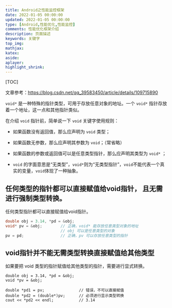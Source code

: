 ```yaml
---
title: Android之性能监控框架
date: 2022-01-05 00:00:00
updated: 2022-01-05 00:00:00
type: [Android,性能优化,性能监控]
comments: 性能优化框架介绍
description: 页面描述
keywords: 关键字
top_img:
mathjax:
katex:
aside:
aplayer:
highlight_shrink:
---
```


[TOC]



文章参考：https://blog.csdn.net/qq_39583450/article/details/109715890

`void*` 是一种特殊的指针类型，可用于存放任意对象的地址。一个 `void*` 指针存放着一个地址，这一点和其他指针类似。

在介绍 `void` 指针前，简单说一下 `void` 关键字使用规则：

- 如果函数没有返回值，那么应声明为 `void` 类型；
- 如果函数无参数，那么应声明其参数为 `void`；（常省略）
- 如果函数的参数或返回值可以是任意类型指针，那么应声明其类型为 `void*` ；

- `void` 的字面意思是“无类型”，`void*`则为“无类型指针”，`void`不能代表一个真实的变量，`void`体现了一种抽象。



## 任何类型的指针都可以直接赋值给void指针， 且无需进行强制类型转换。

任何类型指针都可以直接赋值给void指针。

```c++
double obj = 3.14, *pd = &obj;
void* pv = &obj;        // 正确，void* 能存放任意类型对象的地址
                        // obj 可以是任意类型的对象
pv = pd;                // 正确，pv 可以存放任意类型的指针
```

## void指针并不能无需类型转换直接赋值给其他类型

如果要把 void 类型的指针赋值给其他类型的指针，需要进行显式转换。

```
double obj = 3.14, *pd = &obj;
void *pv = &obj;
	
double *pd1 = pv;               // 错误，不可以直接赋值
double *pd2 = (double*)pv;      // 必须进行显示类型转换
cout << *pd2 << endl;           // 3.14
```

